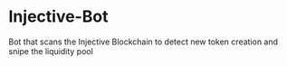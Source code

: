 # Injective-Bot
Bot that scans the Injective Blockchain to detect new token creation and snipe the liquidity pool
